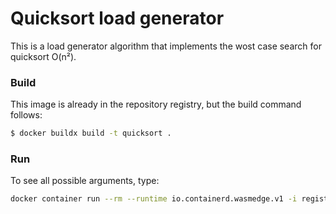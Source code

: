 # Quicksort load generator

This is a load generator algorithm that implements the wost case search for quicksort O(n²).

### Build

This image is already in the repository registry, but the build command follows:  

```bash
$ docker buildx build -t quicksort .
```

### Run

To see all possible arguments, type:

```bash
docker container run --rm --runtime io.containerd.wasmedge.v1 -i registry.quant1.com.br/arthur/wasm-wasi-tests:main-quicksort --help
```
